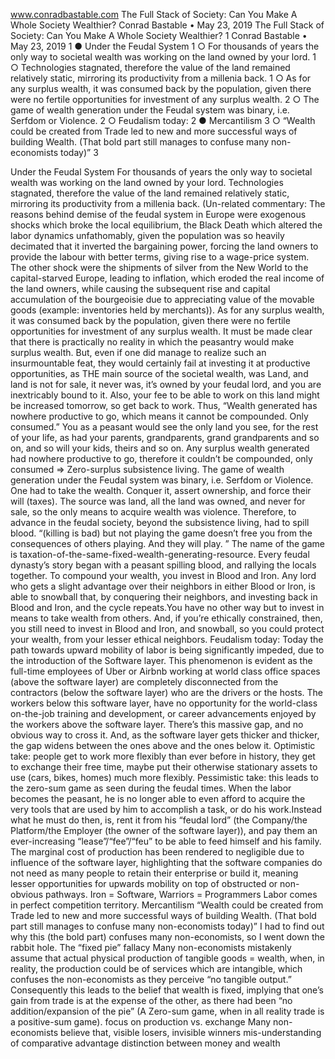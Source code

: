 www.conradbastable.com 
The Full Stack of Society: Can You Make A Whole Society Wealthier?
Conrad Bastable • May 23, 2019 
The Full Stack of Society: Can You Make A Whole Society Wealthier?	1
Conrad Bastable • May 23, 2019	1
● Under the Feudal System	1
○ For thousands of years the only way to societal wealth was working on the land owned by your lord.	1
○ Technologies stagnated, therefore the value of the land remained relatively static, mirroring its productivity from a millenia back.	1
○ As for any surplus wealth, it was consumed back by the population, given there were no fertile opportunities for investment of any surplus wealth.	2
○ The game of wealth generation under the Feudal system was binary, i.e. Serfdom or Violence.	2
○ Feudalism today:	2
● Mercantilism	3
○ “Wealth could be created from Trade led to new and more successful ways of building Wealth. (That bold part still manages to confuse many non-economists today)”	3

Under the Feudal System
For thousands of years the only way to societal wealth was working on the land owned by your lord.
Technologies stagnated, therefore the value of the land remained relatively static, mirroring its productivity from a millenia back.
(Un-related commentary: The reasons behind demise of the feudal system in Europe were exogenous shocks which broke the local equilibrium, 
the Black Death which altered the labor dynamics unfathomably, given the population was so heavily decimated that it inverted the bargaining power, forcing the land owners to provide the labour with better terms, giving rise to a wage-price system. 
The other shock were the shipments of silver from the New World to the capital-starved Europe, leading to inflation, which eroded the real income of the land owners, while causing the subsequent rise and capital accumulation of the bourgeoisie due to appreciating value of the movable goods (example: inventories held by merchants)).
As for any surplus wealth, it was consumed back by the population, given there were no fertile opportunities for investment of any surplus wealth.
It must be made clear that there is practically no reality in which the peasantry would make surplus wealth. But, even if one did manage to realize such an insurmountable feat, they would certainly fail at investing it at productive opportunities, as THE main source of the societal wealth, was Land, and land is not for sale, it never was, it’s owned by your feudal lord, and you are inextricably bound to it. Also, your fee to be able to work on this land might be increased tomorrow, so get back to work. 
Thus, “Wealth generated has nowhere productive to go, which means it cannot be compounded. Only consumed.”
You as a peasant would see the only land you see, for the rest of your life, as had your parents, grandparents, grand grandparents and so on, and so will your kids, theirs and so on. Any surplus wealth generated had nowhere productive to go, therefore it couldn’t be compounded, only consumed => Zero-surplus subsistence living.
 The game of wealth generation under the Feudal system was binary, i.e. Serfdom or Violence.
One had to take the wealth. Conquer it, assert ownership, and force their will (taxes).
The source was land, all the land was owned, and never for sale, so the only means to acquire wealth was violence. Therefore, to advance in the feudal society, beyond the subsistence living, had to spill blood.
“(killing is bad) but not playing the game doesn’t free you from the consequences of others playing. And they will play. ”
The name of the game is taxation-of-the-same-fixed-wealth-generating-resource.
Every feudal dynasty’s story began with a peasant spilling blood, and rallying the locals together.
To compound your wealth, you invest in Blood and Iron. Any lord who gets a slight advantage over their neighbors in either Blood or Iron, is able to snowball that, by conquering their neighbors, and investing back in Blood and Iron, and the cycle repeats.You have no other way but to invest in means to take wealth from others.
And, if you’re ethically constrained, then, you still need to invest in Blood and Iron, and snowball, so you could protect your wealth, from your lesser ethical neighbors.
Feudalism today:
Today the path towards upward mobility of labor is being significantly impeded, due to the introduction of the Software layer. This phenomenon is evident as the full-time employees of Uber or Airbnb working at world class office spaces (above the software layer) are completely disconnected from the contractors (below the software layer) who are the drivers or the hosts. The workers below this software layer, have no opportunity for the world-class on-the-job training and development, or career advancements enjoyed by the workers above the software layer. There’s this massive gap, and no obvious way to cross it. And, as the software layer gets thicker and thicker, the gap widens between the ones above and the ones below it.
Optimistic take: people get to work more flexibly than ever before in history, they get to exchange their free time, maybe put their otherwise stationary assets to use (cars, bikes, homes) much more flexibly.
Pessimistic take: this leads to the zero-sum game as seen during the feudal times. When the labor becomes the peasant, he is no longer able to even afford to acquire the very tools that are used by him to accomplish a task, or do his work.Instead what he must do then, is, rent it from his “feudal lord” (the Company/the Platform/the Employer (the owner of the software layer)), and pay them an ever-increasing “lease”/“fee”/“feu” to be able to feed himself and his family.
The marginal cost of production has been rendered to negligible due to influence of the software layer, highlighting that the software companies do not need as many people to retain their enterprise or build it, meaning lesser opportunities for upwards mobility on top of obstructed or non-obvious pathways.
Iron = Software, Warriors = Programmers
Labor comes in perfect competition territory.
Mercantilism
“Wealth could be created from Trade led to new and more successful ways of building Wealth. (That bold part still manages to confuse many non-economists today)” 
I had to find out why this (the bold part) confuses many non-economists, so I went down the rabbit hole.
The “fixed pie” fallacy
Many non-economists mistakenly assume that actual physical production of tangible goods = wealth, when, in reality, the production could be of services which are intangible, which confuses the non-economists as they perceive “no tangible output.” Consequently this leads to the belief that wealth is fixed, implying that one’s gain from trade is at the expense of the other, as there had been “no addition/expansion of the pie” (A Zero-sum game, when in all reality trade is a positive-sum game).
focus on production vs. exchange
Many non-economists believe that, 
visible losers, invisible winners
mis-understanding of comparative advantage
distinction between money and wealth
